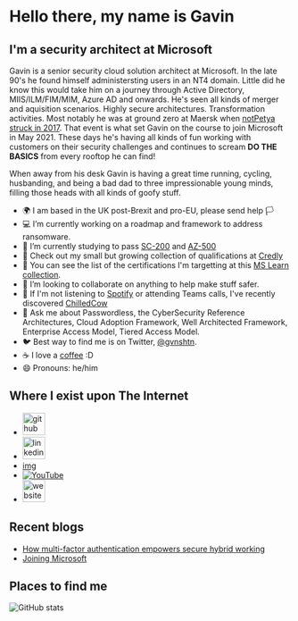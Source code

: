 # Hello there, my name is Gavin

## I'm a security architect at Microsoft

Gavin is a senior security cloud solution architect at Microsoft. In the late 90's he found himself administersting users in an NT4 domain. Little did he know this would take him on a journey through Active Directory, MIIS/ILM/FIM/MIM, Azure AD and onwards. He's seen all kinds of merger and aquisition scenarios. Highly secure architectures. Transformation activities. Most notably he was at ground zero at Maersk when [notPetya struck in 2017](https://gvnshtn.com/maersk-me-notpetya/). That event is what set Gavin on the course to join Microsoft in May 2021. These days he's having all kinds of fun working with customers on their security challenges and continues to scream **DO THE BASICS** from every rooftop he can find!

When away from his desk Gavin is having a great time running, cycling, husbanding, and being a bad dad to three impressionable young minds, filling those heads with all kinds of goofy stuff.

- 🌍 I am based in the UK post-Brexit and pro-EU, please send help 🏳️
- 💻 I’m currently working on a roadmap and framework to address ransomware.
- 🌱 I’m currently studying to pass [SC-200](https://aka.ms/sc200) and [AZ-500](https://aka.ms/az500)
- 🚀 Check out my small but growing collection of qualifications at [Credly](https://www.credly.com/users/gvnshtn/badges)
- 📃 You can see the list of the certifications I'm targetting at this [MS Learn collection](https://docs.microsoft.com/en-us/users/gvnshtn/collections/8p70f7xyd8oogy).
- 👯 I’m looking to collaborate on anything to help make stuff safer.
- 🎵 If I'm not listening to [Spotify](https://open.spotify.com/user/gavinashton) or attending Teams calls, I've recently discovered [ChilledCow](https://www.youtube.com/channel/UCSJ4gkVC6NrvII8umztf0Ow)
- 💬 Ask me about Passwordless, the CyberSecurity Reference Architectures, Cloud Adoption Framework, Well Architected Framework, Enterprise Access Model, Tiered Access Model.
- 🐦 Best way to find me is on Twitter, [@gvnshtn](https://twitter.com/gvnshtn).
- ☕ I love a [coffee](https://www.buymeacoffee.com/gvnshtn) :D
- 😄 Pronouns: he/him

## Where I exist upon The Internet
- [<img src='https://cdn.jsdelivr.net/npm/simple-icons@3.0.1/icons/github.svg' alt='github' height='40'>](https://github.com/gvnshtn)
- [<img src='https://cdn.jsdelivr.net/npm/simple-icons@3.0.1/icons/linkedin.svg' alt='linkedin' height='40'>](https://www.linkedin.com/in/gvnshtn/)
- [img](https://twitter.com/gvnshtn)
- [<img src='https://cdn1.iconfinder.com/data/icons/logotypes/32/youtube-512.png' alt='YouTube'>](https://www.youtube.com/channel/UCVevqxNXF6Y1y2tE9VayJBQ)
- [<img src='https://cdn.jsdelivr.net/npm/simple-icons@3.0.1/icons/icloud.svg' alt='website' height='40'>](https://www.gvnshtn.com)

## Recent blogs

<!--START_SECTION:posts-->
* [How multi-factor authentication empowers secure hybrid working](https://cloudblogs.microsoft.com/industry-blog/en-gb/cross-industry/2021/09/01/how-multi-factor-authentication-empowers-secure-hybrid-working/)
* [Joining Microsoft](https://gvnshtn.com/joining-microsoft/)
<!--END_SECTION:posts-->

## Places to find me



![GitHub stats](https://github-readme-stats.vercel.app/api?username=gvnshtn&show_icons=true)
